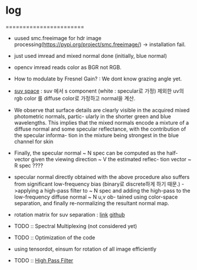 # log

=======================

- uused smc.freeimage for hdr image processing(https://pypi.org/project/smc.freeimage/) -> installation fail.

- just used imread and mixed normal done (initially, blue normal)

- opencv imread reads color as BGR not RGB.

- How to modulate by Fresnel Gain? : We dont know grazing angle yet.

- [suv space](http://vision.ucsd.edu/~spmallick/research/suv/index.html) : suv 에서 s component (white : specular로 가정) 제외한 uv의 rgb color 를 diffuse color로 가정하고 normal을 계산. 

- We observe that surface details are
clearly visible in the acquired mixed photometric normals, partic-
ularly in the shorter green and blue wavelengths. This implies that
the mixed normals encode a mixture of a diffuse normal and some
specular reflectance, with the contribution of the specular informa-
tion in the mixture being strongest in the blue channel for skin

- Finally, the specular normal ~ N spec can be computed as
the half-vector given the viewing direction ~ V the estimated reflec-
tion vector ~ R spec ????

- specular normal directly obtained with the above
procedure also suffers from significant low-frequency bias (binary로 discrete하게 하기 때문.)
->applying a high-pass filter to ~ N spec and
adding the high-pass to the low-frequency diffuse normal ~ N u,v ob-
tained using color-space separation, and finally re-normalizing the
resultant normal map.

- rotation matrix for suv separation : [link](https://math.stackexchange.com/questions/180418/calculate-rotation-matrix-to-align-vector-a-to-vector-b-in-3d) [github](https://gist.github.com/asanakoy/c82420afdab4d5eaa78c9f9481e462e1#file-rgb_2_suv-py-L53)

- TODO :: Spectral Multiplexing (not considered yet)

- TODO :: Optimization of the code

- using tensordot, einsum for rotation of all image efficiently

- TODO :: [High Pass Filter](https://www.harrisgeospatial.com/docs/HighPassFilter.html)